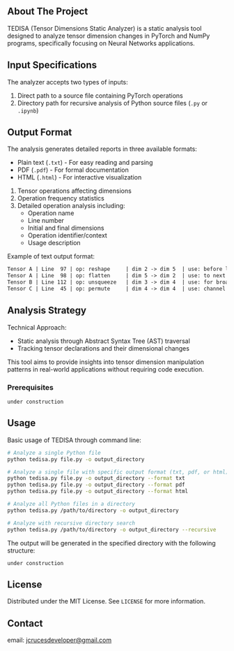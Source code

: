 <!-- ABOUT THE PROJECT -->

## About The Project

TEDISA (Tensor Dimensions Static Analyzer) is a static analysis tool designed to analyze tensor dimension changes in PyTorch and NumPy programs, specifically focusing on Neural Networks applications.

## Input Specifications

The analyzer accepts two types of inputs:

1. Direct path to a source file containing PyTorch operations
2. Directory path for recursive analysis of Python source files (`.py` or `.ipynb`)

## Output Format

The analysis generates detailed reports in three available formats:

- Plain text (`.txt`) - For easy reading and parsing
- PDF (`.pdf`) - For formal documentation
- HTML (`.html`) - For interactive visualization

1. Tensor operations affecting dimensions
2. Operation frequency statistics
3. Detailed operation analysis including:
   - Operation name
   - Line number
   - Initial and final dimensions
   - Operation identifier/context
   - Usage description

Example of text output format:

```txt
Tensor A | Line  97 | op: reshape     | dim 2 -> dim 5  | use: before loading
Tensor A | Line  98 | op: flatten     | dim 5 -> dim 2  | use: to next batch
Tensor B | Line 112 | op: unsqueeze   | dim 3 -> dim 4  | use: for broadcasting
Tensor C | Line  45 | op: permute     | dim 4 -> dim 4  | use: channel last
```

## Analysis Strategy

Technical Approach:

- Static analysis through Abstract Syntax Tree (AST) traversal
- Tracking tensor declarations and their dimensional changes

This tool aims to provide insights into tensor dimension manipulation patterns in real-world applications without requiring code execution.

### Prerequisites

```
under construction
```

## Usage

Basic usage of TEDISA through command line:

```bash
# Analyze a single Python file
python tedisa.py file.py -o output_directory

# Analyze a single file with specific output format (txt, pdf, or html)
python tedisa.py file.py -o output_directory --format txt
python tedisa.py file.py -o output_directory --format pdf
python tedisa.py file.py -o output_directory --format html

# Analyze all Python files in a directory
python tedisa.py /path/to/directory -o output_directory

# Analyze with recursive directory search
python tedisa.py /path/to/directory -o output_directory --recursive
```

The output will be generated in the specified directory with the following structure:

```
under construction
```

## License

Distributed under the MIT License. See `LICENSE` for more information.

<!-- CONTACT -->

## Contact

email: jcrucesdeveloper@gmail.com

<!-- MARKDOWN LINKS & IMAGES -->
<!-- https://www.markdownguide.org/basic-syntax/#reference-style-links -->

[contributors-shield]: https://img.shields.io/github/contributors/github_username/repo_name.svg?style=for-the-badge
[contributors-url]: https://github.com/github_username/repo_name/graphs/contributors
[forks-shield]: https://img.shields.io/github/forks/github_username/repo_name.svg?style=for-the-badge
[forks-url]: https://github.com/github_username/repo_name/network/members
[stars-shield]: https://img.shields.io/github/stars/github_username/repo_name.svg?style=for-the-badge
[stars-url]: https://github.com/github_username/repo_name/stargazers
[issues-shield]: https://img.shields.io/github/issues/github_username/repo_name.svg?style=for-the-badge
[issues-url]: https://github.com/github_username/repo_name/issues
[license-shield]: https://img.shields.io/github/license/github_username/repo_name.svg?style=for-the-badge
[license-url]: https://github.com/github_username/repo_name/blob/master/LICENSE.txt
[linkedin-shield]: https://img.shields.io/badge/-LinkedIn-black.svg?style=for-the-badge&logo=linkedin&colorB=555
[linkedin-url]: https://linkedin.com/in/linkedin_username
[product-screenshot]: images/screenshot.png
[Next.js]: https://img.shields.io/badge/next.js-000000?style=for-the-badge&logo=nextdotjs&logoColor=white
[Next-url]: https://nextjs.org/
[React.js]: https://img.shields.io/badge/React-20232A?style=for-the-badge&logo=react&logoColor=61DAFB
[React-url]: https://reactjs.org/
[Vue.js]: https://img.shields.io/badge/Vue.js-35495E?style=for-the-badge&logo=vuedotjs&logoColor=4FC08D
[Vue-url]: https://vuejs.org/
[Angular.io]: https://img.shields.io/badge/Angular-DD0031?style=for-the-badge&logo=angular&logoColor=white
[Angular-url]: https://angular.io/
[Svelte.dev]: https://img.shields.io/badge/Svelte-4A4A55?style=for-the-badge&logo=svelte&logoColor=FF3E00
[Svelte-url]: https://svelte.dev/
[Laravel.com]: https://img.shields.io/badge/Laravel-FF2D20?style=for-the-badge&logo=laravel&logoColor=white
[Laravel-url]: https://laravel.com
[Bootstrap.com]: https://img.shields.io/badge/Bootstrap-563D7C?style=for-the-badge&logo=bootstrap&logoColor=white
[Bootstrap-url]: https://getbootstrap.com
[JQuery.com]: https://img.shields.io/badge/jQuery-0769AD?style=for-the-badge&logo=jquery&logoColor=white
[JQuery-url]: https://jquery.com
